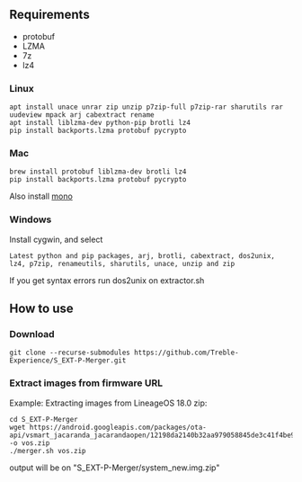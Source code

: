 ## Requirements
- protobuf
- LZMA
- 7z
- lz4
### Linux
```
apt install unace unrar zip unzip p7zip-full p7zip-rar sharutils rar uudeview mpack arj cabextract rename
apt install liblzma-dev python-pip brotli lz4
pip install backports.lzma protobuf pycrypto
```
### Mac
```
brew install protobuf liblzma-dev brotli lz4
pip install backports.lzma protobuf pycrypto
```
Also install [mono](https://www.mono-project.com/docs/getting-started/install/mac/)  

### Windows
Install cygwin, and select

```Latest python and pip packages, arj, brotli, cabextract, dos2unix, lz4, p7zip, renameutils, sharutils, unace, unzip and zip```

If you get syntax errors run dos2unix on extractor.sh

## How to use
### Download
```
git clone --recurse-submodules https://github.com/Treble-Experience/S_EXT-P-Merger.git
```

### Extract images from firmware URL
Example: Extracting images from LineageOS 18.0 zip:
```
cd S_EXT-P-Merger
wget https://android.googleapis.com/packages/ota-api/vsmart_jacaranda_jacarandaopen/12198da2140b32aa979058845de3c41f4be9e730.zip -o vos.zip
./merger.sh vos.zip
```
output will be on "S_EXT-P-Merger/system_new.img.zip"